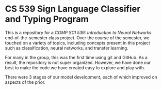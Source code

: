 # CS 539 Sign Language Classifier and Typing Program

This is a repository for a *COMP SCI 539: Introduction to Neural Networks* 
end-of-the-semester class project. Over the course of the semester, we touched 
on a variety of topics, including concepts present in this project such as 
classification, neural networks, and transfer learning.

For many in the group, this was the first time using git and GitHub. As a 
result, the repository is not super organized. However, we have done our best to
make the code we have created easy to explore and play with.

There were 3 stages of our model development, each of which improved on aspects
of the prior.


